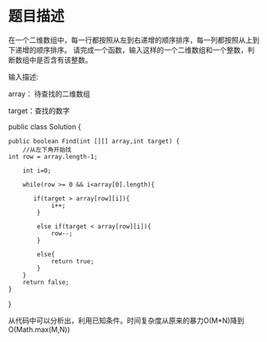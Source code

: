 题目描述
===================================
在一个二维数组中，每一行都按照从左到右递增的顺序排序，每一列都按照从上到下递增的顺序排序。
请完成一个函数，输入这样的一个二维数组和一个整数，判断数组中是否含有该整数。 

输入描述:

array： 待查找的二维数组

target：查找的数字 

public class Solution {

    public boolean Find(int [][] array,int target) {
        //从左下角开始找
	int row = array.length-1;
	
        int i=0;
        
        while(row >= 0 && i<array[0].length){
        
           if(target > array[row][i]){
                i++;
            }
            
            else if(target < array[row][i]){
                row--;
            }
            
            else{
                return true;
            }
        }
     	return false;
    }
}

从代码中可以分析出，利用已知条件。时间复杂度从原来的暴力O(M*N)降到O(Math.max(M,N))


